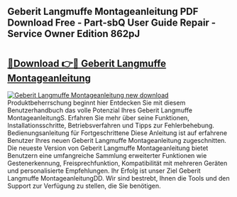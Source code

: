 ## Geberit Langmuffe Montageanleitung PDF Download Free - Part-sbQ User Guide Repair - Service Owner Edition 862pJ

# <h2><a href="http://df70up.blite.top/?on=Geberit+Langmuffe+Montageanleitung">🔗Download 👉🔴 Geberit Langmuffe Montageanleitung</a></h2>

[![Geberit Langmuffe Montageanleitung new download](https://i.imgur.com/lujVjoI.png)](http://df70up.blite.top/?on=Geberit+Langmuffe+Montageanleitung)
Produktbeherrschung beginnt hier Entdecken Sie mit diesem Benutzerhandbuch das volle Potenzial Ihres Geberit Langmuffe MontageanleitungS. Erfahren Sie mehr über seine Funktionen, Installationsschritte, Betriebsverfahren und Tipps zur Fehlerbehebung. Bedienungsanleitung für Fortgeschrittene Diese Anleitung ist auf erfahrene Benutzer Ihres neuen Geberit Langmuffe Montageanleitung zugeschnitten. Die neueste Version von Geberit Langmuffe Montageanleitung bietet Benutzern eine umfangreiche Sammlung erweiterter Funktionen wie Gestenerkennung, Freisprechfunktion, Kompatibilität mit mehreren Geräten und personalisierte Empfehlungen. Ihr Erfolg ist unser Ziel Geberit Langmuffe MontageanleitungDD. Wir sind bestrebt, Ihnen die Tools und den Support zur Verfügung zu stellen, die Sie benötigen.
